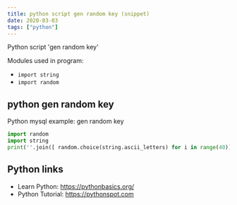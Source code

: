```yaml
---
title: python script gen random key (snippet)
date: 2020-03-03
tags: ["python"]
---
```

Python script 'gen random key'


Modules used in program: 
* `import string`
* `import random`

## python gen random key

Python mysql example: gen random key

```python
import random
import string
print(''.join([ random.choice(string.ascii_letters) for i in range(40)]))


```

## Python links

- Learn Python: https://pythonbasics.org/
- Python Tutorial: https://pythonspot.com
